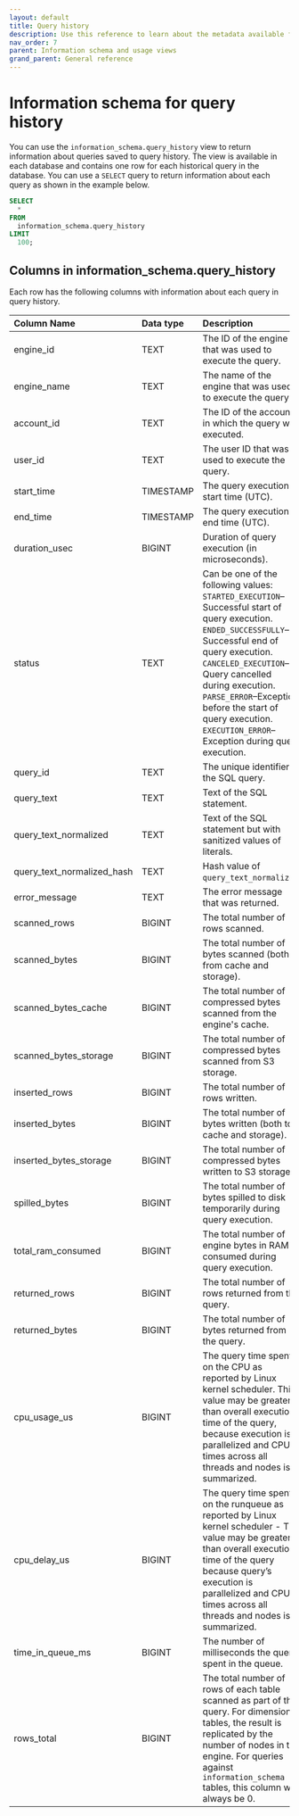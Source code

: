 ```yaml
---
layout: default
title: Query history
description: Use this reference to learn about the metadata available for historical queries in Firebolt.
nav_order: 7
parent: Information schema and usage views
grand_parent: General reference
---
```


# Information schema for query history

You can use the `information_schema.query_history` view to return information about queries saved to query history. The view is available in each database and contains one row for each historical query in the database. You can use a `SELECT` query to return information about each query as shown in the example below.


```sql
SELECT
  *
FROM
  information_schema.query_history
LIMIT
  100;
```

## Columns in information_schema.query_history

Each row has the following columns with information about each query in query history.

| Column Name                 | Data type | Description |
| :---------------------------| :---------| :---------- |
| engine_id                   | TEXT      | The ID of the engine that was used to execute the query. |
| engine_name                 | TEXT      | The name of the engine that was used to execute the query. |
| account_id                  | TEXT      | The ID of the account in which the query was executed. |
| user_id                     | TEXT      | The user ID that was used to execute the query. |
| start_time                  | TIMESTAMP | The query execution start time (UTC). |
| end_time                    | TIMESTAMP | The query execution end time (UTC). |
| duration_usec               | BIGINT    | Duration of query execution (in microseconds). |
| status                      | TEXT      | Can be one of the following values:<br>`STARTED_EXECUTION`&ndash;Successful start of query execution.<br>`ENDED_SUCCESSFULLY`&ndash;Successful end of query execution. <br>`CANCELED_EXECUTION`&ndash;Query cancelled during execution. <br>`PARSE_ERROR`&ndash;Exception before the start of query execution.<br>`EXECUTION_ERROR`&ndash;Exception during query execution. |
| query_id                    | TEXT      | The unique identifier of the SQL query. |
| query_text                  | TEXT      | Text of the SQL statement. |
| query_text_normalized       | TEXT      | Text of the SQL statement but with sanitized values of literals. |
| query_text_normalized_hash  | TEXT      | Hash value of `query_text_normalized`. |
| error_message               | TEXT      | The error message that was returned. |
| scanned_rows                | BIGINT    | The total number of rows scanned. |
| scanned_bytes               | BIGINT    | The total number of bytes scanned (both from cache and storage). |
| scanned_bytes_cache         | BIGINT    | The total number of compressed bytes scanned from the engine's cache. |
| scanned_bytes_storage       | BIGINT    | The total number of compressed bytes scanned from S3 storage. |
| inserted_rows               | BIGINT    | The total number of rows written. |
| inserted_bytes              | BIGINT    | The total number of bytes written (both to cache and storage). |
| inserted_bytes_storage      | BIGINT    | The total number of compressed bytes written to S3 storage. |
| spilled_bytes               | BIGINT    | The total number of bytes spilled to disk temporarily during query execution. |
| total_ram_consumed          | BIGINT    | The total number of engine bytes in RAM consumed during query execution. |
| returned_rows               | BIGINT    | The total number of rows returned from the query. |
| returned_bytes              | BIGINT    | The total number of bytes returned from the query. |
| cpu_usage_us                | BIGINT    | The query time spent on the CPU as reported by Linux kernel scheduler. This value may be greater than overall execution time of the query, because execution is parallelized and CPU times across all threads and nodes is summarized. |
| cpu_delay_us                | BIGINT    | The query time spent on the runqueue as reported by Linux kernel scheduler - The value may be greater than overall execution time of the query because query’s execution is parallelized and CPU times across all threads and nodes is summarized. |
| time_in_queue_ms            | BIGINT    | The number of milliseconds the query spent in the queue. |
| rows_total                  | BIGINT    | The total number of rows of each table scanned as part of the query. For dimension tables, the result is replicated by the number of nodes in the engine. For queries against `information_schema` tables, this column will always be 0. |

